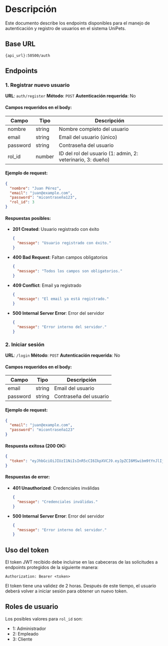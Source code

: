 # Descripción

Este documento describe los endpoints disponibles para el manejo de autenticación y registro de usuarios en el sistema UniPets.

## Base URL

`{api_url}:50500/auth`

## Endpoints

### 1. Registrar nuevo usuario

**URL**: `auth/register`
**Método**: `POST`
**Autenticación requerida**: No

#### Campos requeridos en el body:

| Campo    | Tipo   | Descripción                                                 |
| -------- | ------ | ------------------------------------------------------------ |
| nombre   | string | Nombre completo del usuario                                  |
| email    | string | Email del usuario (único)                                   |
| password | string | Contraseña del usuario                                      |
| rol_id   | number | ID del rol del usuario (1: admin, 2: veterinario, 3: dueño) |

#### Ejemplo de request:

```json
{
  "nombre": "Juan Pérez",
  "email": "juan@example.com",
  "password": "micontraseña123",
  "rol_id": 3
}
```

#### Respuestas posibles:

- **201 Created**: Usuario registrado con éxito

  ```json
  {
    "message": "Usuario registrado con éxito."
  }
  ```
- **400 Bad Request**: Faltan campos obligatorios

  ```json
  {
    "message": "Todos los campos son obligatorios."
  }
  ```
- **409 Conflict**: Email ya registrado

  ```json
  {
    "message": "El email ya está registrado."
  }
  ```
- **500 Internal Server Error**: Error del servidor

  ```json
  {
    "message": "Error interno del servidor."
  }
  ```

### 2. Iniciar sesión

**URL**: `/login`
**Método**: `POST`
**Autenticación requerida**: No

#### Campos requeridos en el body:

| Campo    | Tipo   | Descripción            |
| -------- | ------ | ----------------------- |
| email    | string | Email del usuario       |
| password | string | Contraseña del usuario |

#### Ejemplo de request:

```json
{
  "email": "juan@example.com",
  "password": "micontraseña123"
}
```

#### Respuesta exitosa (200 OK):

```json
{
  "token": "eyJhbGciOiJIUzI1NiIsInR5cCI6IkpXVCJ9.eyJpZCI6MSwibm9tYnJlIjoiSnVhbiBQw6lyZXoiLCJlbWFpbCI6Imp1YW5AZXhhbXBsZS5jb20iLCJyb2xfaWQiOjMsImlhdCI6MTYxNjIzOTAyMiwiZXhwIjoxNjE2MjQ2MjIyfQ.SflKxwRJSMeKKF2QT4fwpMeJf36POk6yJV_adQssw5c"
}
```

#### Respuestas de error:

- **401 Unauthorized**: Credenciales inválidas

  ```json
  {
    "message": "Credenciales inválidas."
  }
  ```
- **500 Internal Server Error**: Error del servidor

  ```json
  {
    "message": "Error interno del servidor."
  }
  ```

## Uso del token

El token JWT recibido debe incluirse en las cabeceras de las solicitudes a endpoints protegidos de la siguiente manera:

```
Authorization: Bearer <token>
```

El token tiene una validez de 2 horas. Después de este tiempo, el usuario deberá volver a iniciar sesión para obtener un nuevo token.

## Roles de usuario

Los posibles valores para `rol_id` son:

- 1: Administrador
- 2: Empleado
- 3: Cliente
